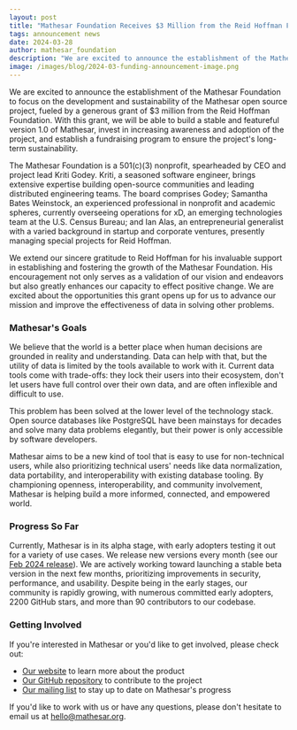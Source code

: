 ```yaml
---
layout: post
title: "Mathesar Foundation Receives $3 Million from the Reid Hoffman Foundation"
tags: announcement news
date: 2024-03-28
author: mathesar_foundation
description: "We are excited to announce the establishment of the Mathesar Foundation and a grant of $3 Million from the Reid Hoffman Foundation to advance data collaboration."
image: /images/blog/2024-03-funding-announcement-image.png
---
```


We are excited to announce the establishment of the Mathesar Foundation to focus on the development and sustainability of the Mathesar open source project, fueled by a generous grant of $3 million from the Reid Hoffman Foundation. With this grant, we will be able to build a stable and featureful version 1.0 of Mathesar, invest in increasing awareness and adoption of the project, and establish a fundraising program to ensure the project's long-term sustainability.

The Mathesar Foundation is a 501(c)(3) nonprofit, spearheaded by CEO and project lead Kriti Godey. Kriti, a seasoned software engineer, brings extensive expertise building open-source communities and leading distributed engineering teams. The board comprises Godey; Samantha Bates Weinstock, an experienced professional in nonprofit and academic spheres, currently overseeing operations for xD, an emerging technologies team at the U.S. Census Bureau; and Ian Alas, an entrepreneurial generalist with a varied background in startup and corporate ventures, presently managing special projects for Reid Hoffman.

We extend our sincere gratitude to Reid Hoffman for his invaluable support in establishing and fostering the growth of the Mathesar Foundation. His encouragement not only serves as a validation of our vision and endeavors but also greatly enhances our capacity to effect positive change. We are excited about the opportunities this grant opens up for us to advance our mission and improve the effectiveness of data in solving other problems.

### Mathesar's Goals

We believe that the world is a better place when human decisions are grounded in reality and understanding. Data can help with that, but the utility of data is limited by the tools available to work with it. Current data tools come with trade-offs: they lock their users into their ecosystem, don't let users have full control over their own data, and are often inflexible and difficult to use. 

This problem has been solved at the lower level of the technology stack. Open source databases like PostgreSQL have been mainstays for decades and solve many data problems elegantly, but their power is only accessible by software developers.

Mathesar aims to be a new kind of tool that is easy to use for non-technical users, while also prioritizing technical users' needs like data normalization, data portability, and interoperability with existing database tooling. By championing openness, interoperability, and community involvement, Mathesar is helping build a more informed, connected, and empowered world.

### Progress So Far

Currently, Mathesar is in its alpha stage, with early adopters testing it out for a variety of use cases. We release new versions every month (see our [Feb 2024 release](https://docs.mathesar.org/releases/0.1.5/)). We are actively working toward launching a stable beta version in the next few months, prioritizing improvements in security, performance, and usability. Despite being in the early stages, our community is rapidly growing, with numerous committed early adopters, 2200 GitHub stars, and more than 90 contributors to our codebase.

### Getting Involved

If you're interested in Mathesar or you'd like to get involved, please check out:

- [Our website](https://mathesar.org/) to learn more about the product
- [Our GitHub repository](https://github.com/mathesar-foundation/mathesar) to contribute to the project
- [Our mailing list](https://mathesar.org/mailing-list.html) to stay up to date on Mathesar's progress

If you'd like to work with us or have any questions, please don't hesitate to email us at <hello@mathesar.org>.
